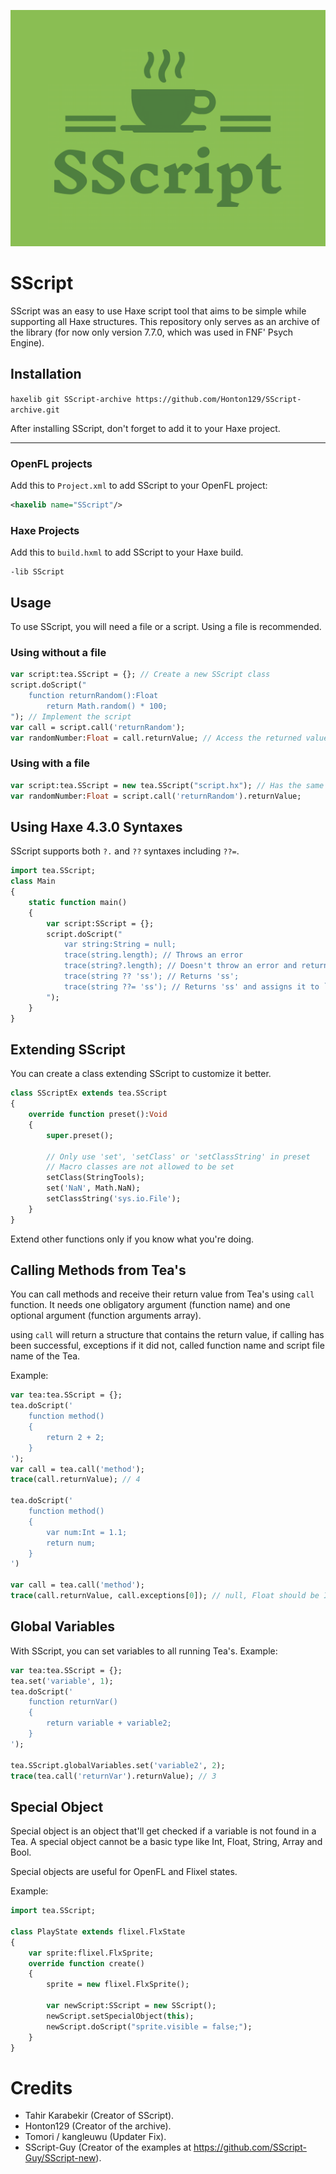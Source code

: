 

![TeaLogo](SScriptLogo.jpeg)

# SScript

SScript was an easy to use Haxe script tool that aims to be simple while supporting all Haxe structures.
This repository only serves as an archive of the library (for now only version 7.7.0, which was used in FNF' Psych Engine).

## Installation
`haxelib git SScript-archive https://github.com/Honton129/SScript-archive.git`

After installing SScript, don't forget to add it to your Haxe project.

------------

### OpenFL projects
Add this to `Project.xml` to add SScript to your OpenFL project:
```xml
<haxelib name="SScript"/>
```
### Haxe Projects
Add this to `build.hxml` to add SScript to your Haxe build.
```hxml
-lib SScript
```

## Usage
To use SScript, you will need a file or a script. Using a file is recommended.

### Using without a file
```haxe
var script:tea.SScript = {}; // Create a new SScript class
script.doScript("
	function returnRandom():Float
		return Math.random() * 100;
"); // Implement the script
var call = script.call('returnRandom');
var randomNumber:Float = call.returnValue; // Access the returned value with returnValue
```

### Using with a file
```haxe
var script:tea.SScript = new tea.SScript("script.hx"); // Has the same contents with the script above
var randomNumber:Float = script.call('returnRandom').returnValue;
```

## Using Haxe 4.3.0 Syntaxes
SScript supports both `?.` and `??` syntaxes including `??=`.

```haxe
import tea.SScript;
class Main 
{
	static function main()
	{
		var script:SScript = {};
		script.doScript("
			var string:String = null;
			trace(string.length); // Throws an error
			trace(string?.length); // Doesn't throw an error and returns null
			trace(string ?? 'ss'); // Returns 'ss';
			trace(string ??= 'ss'); // Returns 'ss' and assigns it to `string` variable
		");
	}
}
```

## Extending SScript
You can create a class extending SScript to customize it better.
```haxe
class SScriptEx extends tea.SScript
{  
	override function preset():Void
	{
		super.preset();
		
		// Only use 'set', 'setClass' or 'setClassString' in preset
		// Macro classes are not allowed to be set
		setClass(StringTools);
		set('NaN', Math.NaN);
		setClassString('sys.io.File');
	}
}
```
Extend other functions only if you know what you're doing.

## Calling Methods from Tea's
You can call methods and receive their return value from Tea's using `call` function.
It needs one obligatory argument (function name) and one optional argument (function arguments array).

using `call` will return a structure that contains the return value, if calling has been successful, exceptions if it did not, called function name and script file name of the Tea.

Example:
```haxe
var tea:tea.SScript = {};
tea.doScript('
	function method()
	{
		return 2 + 2;
	}
');
var call = tea.call('method');
trace(call.returnValue); // 4

tea.doScript('
	function method()
	{
		var num:Int = 1.1;
		return num;
	}
')

var call = tea.call('method');
trace(call.returnValue, call.exceptions[0]); // null, Float should be Int
```

## Global Variables
With SScript, you can set variables to all running Tea's.
Example:

```haxe
var tea:tea.SScript = {};
tea.set('variable', 1);
tea.doScript('
	function returnVar()
	{
		return variable + variable2;
	}
');

tea.SScript.globalVariables.set('variable2', 2);
trace(tea.call('returnVar').returnValue); // 3
```

## Special Object
Special object is an object that'll get checked if a variable is not found in a Tea.
A special object cannot be a basic type like Int, Float, String, Array and Bool.

Special objects are useful for OpenFL and Flixel states.

Example:
```haxe
import tea.SScript;

class PlayState extends flixel.FlxState 
{
	var sprite:flixel.FlxSprite;
	override function create()
	{
		sprite = new flixel.FlxSprite();

		var newScript:SScript = new SScript();
		newScript.setSpecialObject(this);
		newScript.doScript("sprite.visible = false;");
	}
}
```

# Credits

- Tahir Karabekir (Creator of SScript).
- Honton129 (Creator of the archive).
- Tomori / kangleuwu (Updater Fix). 
- SScript-Guy (Creator of the examples at https://github.com/SScript-Guy/SScript-new).
